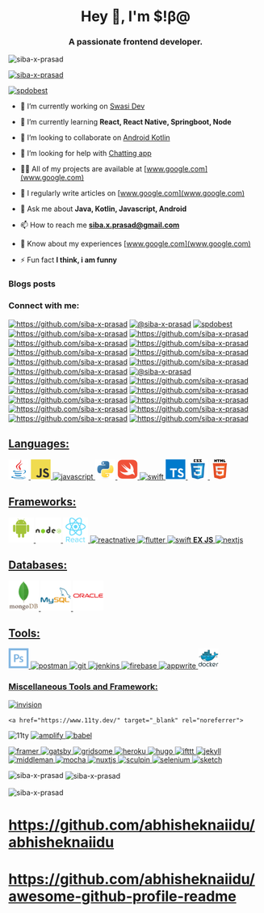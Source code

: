 <h1 align="center">Hey 👋, I'm $!β@</h1>
<h3 align="center">A passionate frontend developer.</h3>

<p align="left"> <img src="https://komarev.com/ghpvc/?username=siba-x-prasad&label=Profile%20views&color=0e75b6&style=flat" alt="siba-x-prasad" /> </p>

<p align="left"> <a href="https://github.com/ryo-ma/github-profile-trophy"><img src="https://github-profile-trophy.vercel.app/?username=siba-x-prasad" alt="siba-x-prasad" /></a> </p>

<p align="left"> <a href="https://twitter.com/spdobest" target="blank"><img src="https://img.shields.io/twitter/follow/spdobest?logo=twitter&style=for-the-badge" alt="spdobest" /></a> </p>

- 🔭 I’m currently working on [Swasi Dev](www.google.com)

- 🌱 I’m currently learning **React, React Native, Springboot, Node**

- 👯 I’m looking to collaborate on [Android Kotlin](www.google.com)

- 🤝 I’m looking for help with [Chatting app](www.google.com)

- 👨‍💻 All of my projects are available at [www.google.com](www.google.com)

- 📝 I regularly write articles on [www.google.com](www.google.com)

- 💬 Ask me about **Java, Kotlin, Javascript, Android**

- 📫 How to reach me **siba.x.prasad@gmail.com**

- 📄 Know about my experiences [www.google.com](www.google.com)

- ⚡ Fun fact **I think, i am funny**

### Blogs posts
<!-- BLOG-POST-LIST:START -->
<!-- BLOG-POST-LIST:END -->

<h3 align="left">Connect with me:</h3>
<p align="left">
<a href="https://codepen.io/https://github.com/siba-x-prasad" target="blank"><img align="center" src="https://raw.githubusercontent.com/rahuldkjain/github-profile-readme-generator/master/src/images/icons/Social/codepen.svg" alt="https://github.com/siba-x-prasad" height="30" width="40" /></a>
<a href="https://dev.to/@siba-x-prasad" target="blank"><img align="center" src="https://raw.githubusercontent.com/rahuldkjain/github-profile-readme-generator/master/src/images/icons/Social/devto.svg" alt="@siba-x-prasad" height="30" width="40" /></a>
<a href="https://twitter.com/spdobest" target="blank"><img align="center" src="https://raw.githubusercontent.com/rahuldkjain/github-profile-readme-generator/master/src/images/icons/Social/twitter.svg" alt="spdobest" height="30" width="40" /></a>
<a href="https://linkedin.com/in/https://github.com/siba-x-prasad" target="blank"><img align="center" src="https://raw.githubusercontent.com/rahuldkjain/github-profile-readme-generator/master/src/images/icons/Social/linked-in-alt.svg" alt="https://github.com/siba-x-prasad" height="30" width="40" /></a>
<a href="https://stackoverflow.com/users/https://github.com/siba-x-prasad" target="blank"><img align="center" src="https://raw.githubusercontent.com/rahuldkjain/github-profile-readme-generator/master/src/images/icons/Social/stack-overflow.svg" alt="https://github.com/siba-x-prasad" height="30" width="40" /></a>
<a href="https://codesandbox.com/https://github.com/siba-x-prasad" target="blank"><img align="center" src="https://raw.githubusercontent.com/rahuldkjain/github-profile-readme-generator/master/src/images/icons/Social/codesandbox.svg" alt="https://github.com/siba-x-prasad" height="30" width="40" /></a>
<a href="https://kaggle.com/https://github.com/siba-x-prasad" target="blank"><img align="center" src="https://raw.githubusercontent.com/rahuldkjain/github-profile-readme-generator/master/src/images/icons/Social/kaggle.svg" alt="https://github.com/siba-x-prasad" height="30" width="40" /></a>
<a href="https://fb.com/https://github.com/siba-x-prasad" target="blank"><img align="center" src="https://raw.githubusercontent.com/rahuldkjain/github-profile-readme-generator/master/src/images/icons/Social/facebook.svg" alt="https://github.com/siba-x-prasad" height="30" width="40" /></a>
<a href="https://instagram.com/https://github.com/siba-x-prasad" target="blank"><img align="center" src="https://raw.githubusercontent.com/rahuldkjain/github-profile-readme-generator/master/src/images/icons/Social/instagram.svg" alt="https://github.com/siba-x-prasad" height="30" width="40" /></a>
<a href="https://dribbble.com/https://github.com/siba-x-prasad" target="blank"><img align="center" src="https://raw.githubusercontent.com/rahuldkjain/github-profile-readme-generator/master/src/images/icons/Social/dribbble.svg" alt="https://github.com/siba-x-prasad" height="30" width="40" /></a>
<a href="https://www.behance.net/https://github.com/siba-x-prasad" target="blank"><img align="center" src="https://raw.githubusercontent.com/rahuldkjain/github-profile-readme-generator/master/src/images/icons/Social/behance.svg" alt="https://github.com/siba-x-prasad" height="30" width="40" /></a>
<a href="https://hashnode.com/https://github.com/siba-x-prasad" target="blank"><img align="center" src="https://raw.githubusercontent.com/rahuldkjain/github-profile-readme-generator/master/src/images/icons/Social/hashnode.svg" alt="https://github.com/siba-x-prasad" height="30" width="40" /></a>
<a href="https://medium.com/@siba-x-prasad" target="blank"><img align="center" src="https://raw.githubusercontent.com/rahuldkjain/github-profile-readme-generator/master/src/images/icons/Social/medium.svg" alt="@siba-x-prasad" height="30" width="40" /></a>
<a href="https://www.youtube.com/c/https://github.com/siba-x-prasad" target="blank"><img align="center" src="https://raw.githubusercontent.com/rahuldkjain/github-profile-readme-generator/master/src/images/icons/Social/youtube.svg" alt="https://github.com/siba-x-prasad" height="30" width="40" /></a>
<a href="https://www.codechef.com/users/https://github.com/siba-x-prasad" target="blank"><img align="center" src="https://cdn.jsdelivr.net/npm/simple-icons@3.1.0/icons/codechef.svg" alt="https://github.com/siba-x-prasad" height="30" width="40" /></a>
<a href="https://www.hackerrank.com/https://github.com/siba-x-prasad" target="blank"><img align="center" src="https://raw.githubusercontent.com/rahuldkjain/github-profile-readme-generator/master/src/images/icons/Social/hackerrank.svg" alt="https://github.com/siba-x-prasad" height="30" width="40" /></a>
<a href="https://codeforces.com/profile/https://github.com/siba-x-prasad" target="blank"><img align="center" src="https://raw.githubusercontent.com/rahuldkjain/github-profile-readme-generator/master/src/images/icons/Social/codeforces.svg" alt="https://github.com/siba-x-prasad" height="30" width="40" /></a>
<a href="https://www.leetcode.com/https://github.com/siba-x-prasad" target="blank"><img align="center" src="https://raw.githubusercontent.com/rahuldkjain/github-profile-readme-generator/master/src/images/icons/Social/leet-code.svg" alt="https://github.com/siba-x-prasad" height="30" width="40" /></a>
<a href="https://www.hackerearth.com/https://github.com/siba-x-prasad" target="blank"><img align="center" src="https://raw.githubusercontent.com/rahuldkjain/github-profile-readme-generator/master/src/images/icons/Social/hackerearth.svg" alt="https://github.com/siba-x-prasad" height="30" width="40" /></a>
<a href="https://auth.geeksforgeeks.org/user/https://github.com/siba-x-prasad" target="blank"><img align="center" src="https://raw.githubusercontent.com/rahuldkjain/github-profile-readme-generator/master/src/images/icons/Social/geeks-for-geeks.svg" alt="https://github.com/siba-x-prasad" height="30" width="40" /></a>
<a href="https://www.topcoder.com/members/https://github.com/siba-x-prasad" target="blank"><img align="center" src="https://raw.githubusercontent.com/rahuldkjain/github-profile-readme-generator/master/src/images/icons/Social/topcoder.svg" alt="https://github.com/siba-x-prasad" height="30" width="40" /></a>
<a href="https://discord.gg/https://github.com/siba-x-prasad" target="blank"><img align="center" src="https://raw.githubusercontent.com/rahuldkjain/github-profile-readme-generator/master/src/images/icons/Social/discord.svg" alt="https://github.com/siba-x-prasad" height="30" width="40" /></a>
<a href="/https://github.com/siba-x-prasad" target="blank"><img align="center" src="https://raw.githubusercontent.com/rahuldkjain/github-profile-readme-generator/master/src/images/icons/Social/rss.svg" alt="https://github.com/siba-x-prasad" height="30" width="40" /></a>
</p>

<!DOCTYPE html>
<html lang="en">
<head>
    <meta charset="UTF-8">
    <meta name="viewport" content="width=device-width, initial-scale=1.0">
    <title>Document</title>
</head>
<body>
<h2 align="left"><b><u>Languages:</u></b></h2>
<p align="left"> 
    <a href="https://www.javatpoint.com/java-tutorial" target="_blank" rel="noreferrer"> 
        <img src="https://raw.githubusercontent.com/devicons/devicon/master/icons/java/java-original.svg" alt="java" width="40" height="40"/> 
    </a> 
    <a href="https://developer.mozilla.org/en-US/docs/Web/JavaScript" target="_blank" rel="noreferrer"> 
        <img src="https://raw.githubusercontent.com/devicons/devicon/master/icons/javascript/javascript-original.svg" alt="javascript" width="40" height="40"/> 
    </a>
    <a href="https://kotlinlang.org/docs/getting-started.html" target="_blank" rel="noreferrer"> 
        <img src="https://www.vectorlogo.zone/logos/kotlinlang/kotlinlang-icon.svg" alt="javascript" width="40" height="40"/> 
    </a>
    <a href="https://www.python.org" target="_blank" rel="noreferrer"> 
        <img src="https://raw.githubusercontent.com/devicons/devicon/master/icons/python/python-original.svg" alt="python" width="40" height="40"/> 
    </a> 
    <a href="https://developer.apple.com/swift/" target="_blank" rel="noreferrer"> 
        <img src="https://raw.githubusercontent.com/devicons/devicon/master/icons/swift/swift-original.svg" alt="swift" width="40" height="40"/> 
    </a>
    <a href="https://dart.dev/tutorials" target="_blank" rel="noreferrer"> 
        <img src="https://www.vectorlogo.zone/logos/flutterio/flutterio-icon.svg" alt="swift" width="40" height="40"/> 
    </a>
    <a href="https://www.typescriptlang.org/" target="_blank" rel="noreferrer"> 
        <img src="https://raw.githubusercontent.com/devicons/devicon/master/icons/typescript/typescript-original.svg" alt="typescript" width="40" height="40"/> 
    </a>
    <a href="https://www.w3schools.com/css/" target="_blank" rel="noreferrer"> 
            <img src="https://raw.githubusercontent.com/devicons/devicon/master/icons/css3/css3-original-wordmark.svg" alt="css3" width="40" height="40"/> 
    </a>  
    <a href="https://www.w3schools.com/html/" target="_blank" rel="noreferrer">
        <img src="https://raw.githubusercontent.com/devicons/devicon/master/icons/html5/html5-original-wordmark.svg" alt="html5" width="40" height="40"/> 
    </a>  
</p>    
<h2 align="left"><b><u>Frameworks:</u></b></h2>
<p align="left"> 
    <a href="https://developer.android.com" target="_blank" rel="noreferrer"> 
        <img src="https://raw.githubusercontent.com/devicons/devicon/master/icons/android/android-original-wordmark.svg" alt="android" width="50" height="50"/> 
    </a>
    <a href="https://nodejs.org" target="_blank" rel="noreferrer"> 
        <img src="https://raw.githubusercontent.com/devicons/devicon/master/icons/nodejs/nodejs-original-wordmark.svg" alt="nodejs" width="50" height="50"/> 
    </a>
    <a href="https://reactjs.org/" target="_blank" rel="noreferrer"> 
        <img src="https://raw.githubusercontent.com/devicons/devicon/master/icons/react/react-original-wordmark.svg" alt="react" width="50" height="50"/> 
    </a> 
    <a href="https://reactnative.dev/" target="_blank" rel="noreferrer"> 
        <img src="https://reactnative.dev/img/header_logo.svg" alt="reactnative" width="50" height="50"/> </a>
    <a href="https://flutter.dev" target="_blank" rel="noreferrer"> 
        <img src="https://www.vectorlogo.zone/logos/flutterio/flutterio-icon.svg" alt="flutter" width="40" height="40"/> 
    </a>
    <a href="https://spring.io/projects/spring-boot" target="_blank" rel="noreferrer"> 
        <img src="https://user-images.githubusercontent.com/33158051/103466606-760a4000-4d14-11eb-9941-2f3d00371471.png" alt="swift" width="80" height="40"/> 
    </a>
    <a href="https://expressjs.com/en/starter/installing.html" target="_blank" rel="noreferrer"> 
        <b><u>EX JS</u></b>
    </a>
    <a href="https://nextjs.org/" target="_blank" rel="noreferrer"> 
        <img src="https://cdn.worldvectorlogo.com/logos/nextjs-2.svg" alt="nextjs" width="40" height="40"/> 
    </a>
</p> 
<h2 align="left"><b><u>Databases:</u></b></h2>
<p align="left"> 
    <a href="https://www.mongodb.com/" target="_blank" rel="noreferrer"> 
        <img src="https://raw.githubusercontent.com/devicons/devicon/master/icons/mongodb/mongodb-original-wordmark.svg" 
        alt="mongodb" width="60" height="60"/> 
    </a>
    <a href="https://www.mysql.com/" target="_blank" rel="noreferrer"> 
        <img src="https://raw.githubusercontent.com/devicons/devicon/master/icons/mysql/mysql-original-wordmark.svg" alt="mysql" width="60" height="60"/>
    </a>
    <a href="https://www.oracle.com/" target="_blank" rel="noreferrer"> 
        <img src="https://raw.githubusercontent.com/devicons/devicon/master/icons/oracle/oracle-original.svg" alt="oracle" width="60" height="60"/> 
    </a>
</p>

<h2 align="left"><b><u>Tools:</u></b></h2>
<p align="left"> 
    <a href="https://www.photoshop.com/en" target="_blank" rel="noreferrer"> 
        <img src="https://raw.githubusercontent.com/devicons/devicon/master/icons/photoshop/photoshop-line.svg" alt="photoshop" width="40" height="40"/> 
    </a>
    <a href="https://postman.com" target="_blank" rel="noreferrer"> 
        <img src="https://www.vectorlogo.zone/logos/getpostman/getpostman-icon.svg" alt="postman" width="40" height="40"/> 
    </a>
    <a href="https://git-scm.com/" target="_blank" rel="noreferrer"> 
        <img src="https://www.vectorlogo.zone/logos/git-scm/git-scm-icon.svg" alt="git" width="40" height="40"/> 
    </a>
    <a href="https://www.jenkins.io" target="_blank" rel="noreferrer"> 
        <img src="https://www.vectorlogo.zone/logos/jenkins/jenkins-icon.svg" alt="jenkins" width="40" height="40"/> 
    </a>
    <a href="https://firebase.google.com/" target="_blank" rel="noreferrer"> 
        <img src="https://www.vectorlogo.zone/logos/firebase/firebase-icon.svg" alt="firebase" width="40" height="40"/> 
    </a>
    <a href="https://appwrite.io" target="_blank" rel="noreferrer"> 
        <img src="https://www.vectorlogo.zone/logos/appwriteio/appwriteio-icon.svg" alt="appwrite" width="40" height="40"/> 
    </a>
    <a href="https://www.docker.com/" target="_blank" rel="noreferrer"> 
        <img src="https://raw.githubusercontent.com/devicons/devicon/master/icons/docker/docker-original-wordmark.svg" alt="docker" width="40" height="40"/> 
        </a>
</p>


<h3 align="left"><b><u>Miscellaneous Tools and Framework: </u></b> </h3>
<p align="left"> 
    <a href="https://www.invisionapp.com/" target="_blank" rel="noreferrer"> 
        <img src="https://www.vectorlogo.zone/logos/invisionapp/invisionapp-icon.svg" alt="invision" width="40" height="40"/> </a>
        
    <a href="https://www.11ty.dev/" target="_blank" rel="noreferrer"> 
<img src="https://gist.githubusercontent.com/vivek32ta/c7f7bf583c1fb1c58d89301ea40f37fd/raw/f4c85cce5790758286b8f155ef9a177710b995df/11ty.svg" alt="11ty" width="40" height="40"/> </a> <a href="https://aws.amazon.com/amplify/" target="_blank" rel="noreferrer"> 
<img src="https://docs.amplify.aws/assets/logo-dark.svg" alt="amplify" width="40" height="40"/> </a>   <a href="https://babeljs.io/" target="_blank" rel="noreferrer"> 
<img src="https://www.vectorlogo.zone/logos/babeljs/babeljs-icon.svg" alt="babel" width="40" height="40"/> </a> 



<a href="https://www.framer.com/" target="_blank" rel="noreferrer"> 
<img src="https://www.vectorlogo.zone/logos/framer/framer-icon.svg" alt="framer" width="40" height="40"/> </a> <a href="https://www.gatsbyjs.com/" target="_blank" rel="noreferrer"> 
<img src="https://www.vectorlogo.zone/logos/gatsbyjs/gatsbyjs-icon.svg" alt="gatsby" width="40" height="40"/> </a>  <a href="https://gridsome.org/" target="_blank" rel="noreferrer"> 
<img src="https://www.vectorlogo.zone/logos/gridsome/gridsome-icon.svg" alt="gridsome" width="40" height="40"/> </a> <a href="https://heroku.com" target="_blank" rel="noreferrer"> 
<img src="https://www.vectorlogo.zone/logos/heroku/heroku-icon.svg" alt="heroku" width="40" height="40"/> </a>  <a href="https://gohugo.io/" target="_blank" rel="noreferrer"> 
<img src="https://api.iconify.design/logos-hugo.svg" alt="hugo" width="40" height="40"/> </a> <a href="https://ifttt.com/" target="_blank" rel="noreferrer"> 
<img src="https://www.vectorlogo.zone/logos/ifttt/ifttt-ar21.svg" alt="ifttt" width="40" height="40"/> </a>  <a href="https://www.java.com" target="_blank" rel="noreferrer"> 
<img src="https://www.vectorlogo.zone/logos/jekyllrb/jekyllrb-icon.svg" alt="jekyll" width="40" height="40"/> </a> 
 <a href="https://middlemanapp.com/" target="_blank" rel="noreferrer">
<img src="https://raw.githubusercontent.com/leungwensen/svg-icon/b84b3f3a3da329b7c1d02346865f8e98beb05413/dist/svg/logos/middleman.svg" alt="middleman" width="40" height="40"/> </a> <a href="https://mochajs.org" target="_blank" rel="noreferrer"> 
<img src="https://www.vectorlogo.zone/logos/mochajs/mochajs-icon.svg" alt="mocha" width="40" height="40"/> </a> 
  </a>   <a href="https://nuxtjs.org/" target="_blank" rel="noreferrer"> 
<img src="https://www.vectorlogo.zone/logos/nuxtjs/nuxtjs-icon.svg" alt="nuxtjs" width="40" height="40"/> </a>    
 <a href="https://sculpin.io/" target="_blank" rel="noreferrer"> 
<img src="https://gist.githubusercontent.com/vivek32ta/c7f7bf583c1fb1c58d89301ea40f37fd/raw/1782aef8672484698c0dd407f900c4a329ed5bc4/sculpin.svg" alt="sculpin" width="40" height="40"/> </a> <a href="https://www.selenium.dev" target="_blank" rel="noreferrer"> 
<img src="https://raw.githubusercontent.com/detain/svg-logos/780f25886640cef088af994181646db2f6b1a3f8/svg/selenium-logo.svg" alt="selenium" width="40" height="40"/> </a> <a href="https://www.sketch.com/" target="_blank" rel="noreferrer"> 
<img src="https://www.vectorlogo.zone/logos/sketchapp/sketchapp-icon.svg" alt="sketch" width="40" height="40"/> </a>   
</p>
</body>
</html>

<p><img align="left" src="https://github-readme-stats.vercel.app/api/top-langs?username=siba-x-prasad&show_icons=true&locale=en&layout=compact" alt="siba-x-prasad" /></p>

<p>&nbsp;<img align="center" src="https://github-readme-stats.vercel.app/api?username=siba-x-prasad&show_icons=true&locale=en" alt="siba-x-prasad" /></p>

<p><img align="center" src="https://github-readme-streak-stats.herokuapp.com/?user=siba-x-prasad&" alt="siba-x-prasad" /></p>

# https://github.com/abhisheknaiidu/abhisheknaiidu
# https://github.com/abhisheknaiidu/awesome-github-profile-readme
